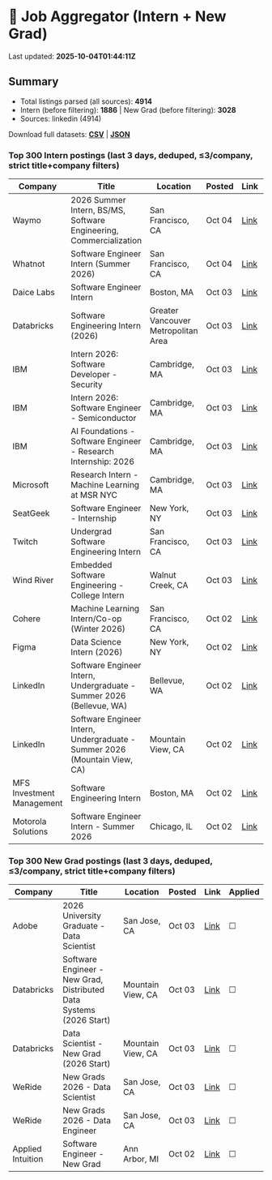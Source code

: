 # 🔎 Job Aggregator (Intern + New Grad)

Last updated: **2025-10-04T01:44:11Z**

## Summary
- Total listings parsed (all sources): **4914**
- Intern (before filtering): **1886** | New Grad (before filtering): **3028**
- Sources: linkedin (4914)

Download full datasets: **[CSV](data/jobs.csv)** | **[JSON](data/jobs.json)**

### Top 300 Intern postings (last 3 days, deduped, ≤3/company, strict title+company filters)
| Company | Title | Location | Posted | Link | Applied |
|---|---|---|---|---|---|
| Waymo | 2026 Summer Intern, BS/MS, Software Engineering, Commercialization | San Francisco, CA | Oct 04 | [Link](https://www.linkedin.com/jobs/view/2026-summer-intern-bs-ms-software-engineering-commercialization-at-waymo-4308893077?position=8&pageNum=7&refId=F5DBtoz6kdyVUy%2FSU5CNqg%3D%3D&trackingId=bJ%2F%2BYiKgrLZjA0GxoWyYrA%3D%3D) | ☐ |
| Whatnot | Software Engineer Intern (Summer 2026) | San Francisco, CA | Oct 04 | [Link](https://www.linkedin.com/jobs/view/software-engineer-intern-summer-2026-at-whatnot-4308871542?position=10&pageNum=2&refId=6CDa2T18snaPoJRYfXcTCg%3D%3D&trackingId=XUHhpGVQLL4hj%2FvywZvv%2Fg%3D%3D) | ☐ |
| Daice Labs | Software Engineer Intern | Boston, MA | Oct 03 | [Link](https://www.linkedin.com/jobs/view/software-engineer-intern-at-daice-labs-4310440985?position=3&pageNum=0&refId=jv7%2Bdyks6Ulf6ISxalHRug%3D%3D&trackingId=Gzt6NzYE6%2F1VVGAmEKr8nw%3D%3D) | ☐ |
| Databricks | Software Engineering Intern (2026) | Greater Vancouver Metropolitan Area | Oct 03 | [Link](https://ca.linkedin.com/jobs/view/software-engineering-intern-2026-at-databricks-4297734980?position=1&pageNum=7&refId=6PNpt%2BboaJ%2BkWfHzUoFW0A%3D%3D&trackingId=%2FbCHZ4r59mXK%2FIyr%2BZNNYQ%3D%3D) | ☐ |
| IBM | Intern 2026: Software Developer - Security | Cambridge, MA | Oct 03 | [Link](https://www.linkedin.com/jobs/view/intern-2026-software-developer-security-at-ibm-4307575229?position=4&pageNum=5&refId=vs7bGdM%2BZrrO9xS%2FwzfTQQ%3D%3D&trackingId=XQ6ZyNmSj435C8hco2s0mA%3D%3D) | ☐ |
| IBM | Intern 2026: Software Engineer - Semiconductor | Cambridge, MA | Oct 03 | [Link](https://www.linkedin.com/jobs/view/intern-2026-software-engineer-semiconductor-at-ibm-4307575227?position=2&pageNum=5&refId=FFT%2B6mGjUOj48iOWNYOTDg%3D%3D&trackingId=wcfmS8ma1Z4PDkDxdD0SSQ%3D%3D) | ☐ |
| IBM | AI Foundations - Software Engineer - Research Internship: 2026 | Cambridge, MA | Oct 03 | [Link](https://www.linkedin.com/jobs/view/ai-foundations-software-engineer-research-internship-2026-at-ibm-4307565983?position=1&pageNum=5&refId=VcU9HqJjHQb5CAyr20Q7dQ%3D%3D&trackingId=RljjzbUDGKwQl%2B%2FNnnWQSA%3D%3D) | ☐ |
| Microsoft | Research Intern - Machine Learning at MSR NYC | Cambridge, MA | Oct 03 | [Link](https://www.linkedin.com/jobs/view/research-intern-machine-learning-at-msr-nyc-at-microsoft-4309689706?position=9&pageNum=0&refId=PDwHbW8ttc2EaxNWcCeW6A%3D%3D&trackingId=mskckiGrlJXRqhe1rDVm1w%3D%3D) | ☐ |
| SeatGeek | Software Engineer - Internship | New York, NY | Oct 03 | [Link](https://www.linkedin.com/jobs/view/software-engineer-internship-at-seatgeek-4307571879?position=9&pageNum=0&refId=i2O5hBAAzNQjLoSk7nVX1Q%3D%3D&trackingId=fCs5Nx4RbNyaL99Edd4exA%3D%3D) | ☐ |
| Twitch | Undergrad Software Engineering Intern | San Francisco, CA | Oct 03 | [Link](https://www.linkedin.com/jobs/view/undergrad-software-engineering-intern-at-twitch-4309853502?position=4&pageNum=5&refId=8Tq6a%2BPkRteZYVZCS1yVGg%3D%3D&trackingId=Ex3RvixQmlF%2FGD7xocwZdQ%3D%3D) | ☐ |
| Wind River | Embedded Software Engineering - College Intern | Walnut Creek, CA | Oct 03 | [Link](https://www.linkedin.com/jobs/view/embedded-software-engineering-college-intern-at-wind-river-4297362930?position=3&pageNum=7&refId=F5DBtoz6kdyVUy%2FSU5CNqg%3D%3D&trackingId=XPnZAQiGKdANvw7fnxEBRg%3D%3D) | ☐ |
| Cohere | Machine Learning Intern/Co-op  (Winter 2026) | San Francisco, CA | Oct 02 | [Link](https://www.linkedin.com/jobs/view/machine-learning-intern-co-op-winter-2026-at-cohere-4297028675?position=2&pageNum=0&refId=30bAGvTqx3nvGkZnAfA7%2Fg%3D%3D&trackingId=Hovigxuk211UXhfeWHN0dg%3D%3D) | ☐ |
| Figma | Data Science Intern (2026) | New York, NY | Oct 02 | [Link](https://www.linkedin.com/jobs/view/data-science-intern-2026-at-figma-4288067198?position=2&pageNum=2&refId=aNO0i9KNuI98DFiqufuZmA%3D%3D&trackingId=r8cw3EIByFFtQjFk4hAMoQ%3D%3D) | ☐ |
| LinkedIn | Software Engineer Intern, Undergraduate - Summer 2026 (Bellevue, WA) | Bellevue, WA | Oct 02 | [Link](https://www.linkedin.com/jobs/view/software-engineer-intern-undergraduate-summer-2026-bellevue-wa-at-linkedin-4309085691?position=7&pageNum=0&refId=iD3No9qk5Dc%2BobvVF7zydA%3D%3D&trackingId=CM51LtB4rggKPKVgJjOohQ%3D%3D) | ☐ |
| LinkedIn | Software Engineer Intern, Undergraduate - Summer 2026 (Mountain View, CA) | Mountain View, CA | Oct 02 | [Link](https://www.linkedin.com/jobs/view/software-engineer-intern-undergraduate-summer-2026-mountain-view-ca-at-linkedin-4309096414?position=4&pageNum=5&refId=MApL6oVvaahNoHMxtmGxOw%3D%3D&trackingId=CG6dIKSxDfAXzbKvqTwWDA%3D%3D) | ☐ |
| MFS Investment Management | Software Engineering Intern | Boston, MA | Oct 02 | [Link](https://www.linkedin.com/jobs/view/software-engineering-intern-at-mfs-investment-management-4309635944?position=9&pageNum=2&refId=JAmyk9ggWYg%2BrAUbZzokQA%3D%3D&trackingId=mJHVDqt2KVccgA2mr0l1tw%3D%3D) | ☐ |
| Motorola Solutions | Software Engineer Intern - Summer 2026 | Chicago, IL | Oct 02 | [Link](https://www.linkedin.com/jobs/view/software-engineer-intern-summer-2026-at-motorola-solutions-4307936798?position=8&pageNum=0&refId=PrPfEtsyDZ8e%2FSfetDMkjg%3D%3D&trackingId=y9O3y9YxzSxJbdPy5rpPvg%3D%3D) | ☐ |

### Top 300 New Grad postings (last 3 days, deduped, ≤3/company, strict title+company filters)
| Company | Title | Location | Posted | Link | Applied |
|---|---|---|---|---|---|
| Adobe | 2026 University Graduate - Data Scientist | San Jose, CA | Oct 03 | [Link](https://www.linkedin.com/jobs/view/2026-university-graduate-data-scientist-at-adobe-4299085528?position=6&pageNum=7&refId=sLB3k4P15Bv8YrAAX5CgXA%3D%3D&trackingId=URCDBA%2Bx8F4a%2BL7BI9%2BJrQ%3D%3D) | ☐ |
| Databricks | Software Engineer - New Grad, Distributed Data Systems (2026 Start) | Mountain View, CA | Oct 03 | [Link](https://www.linkedin.com/jobs/view/software-engineer-new-grad-distributed-data-systems-2026-start-at-databricks-4297753013?position=10&pageNum=7&refId=anX8bMT2yM9TnJT8euCK%2Bw%3D%3D&trackingId=OAQSzixTL020TisFuTDzQA%3D%3D) | ☐ |
| Databricks | Data Scientist - New Grad (2026 Start) | Mountain View, CA | Oct 03 | [Link](https://www.linkedin.com/jobs/view/data-scientist-new-grad-2026-start-at-databricks-4297746037?position=7&pageNum=0&refId=0VfMYUGpaFUw5KBb6nJyzg%3D%3D&trackingId=Q6jZpJPDm0w8MNW%2FAeGySw%3D%3D) | ☐ |
| WeRide | New Grads 2026 - Data Scientist | San Jose, CA | Oct 03 | [Link](https://www.linkedin.com/jobs/view/new-grads-2026-data-scientist-at-weride-4309860625?position=1&pageNum=2&refId=jDXIlOquiOhYzfYjVMYhdA%3D%3D&trackingId=x90UhkstFpbcC%2F%2BlnZKmpw%3D%3D) | ☐ |
| WeRide | New Grads 2026 - Data Engineer | San Jose, CA | Oct 03 | [Link](https://www.linkedin.com/jobs/view/new-grads-2026-data-engineer-at-weride-4309853829?position=1&pageNum=5&refId=8k%2FyG4BmRyKNGJZ4O3h%2Fag%3D%3D&trackingId=Saw5Aw0U0yz4ppSkhDgO3A%3D%3D) | ☐ |
| Applied Intuition | Software Engineer - New Grad | Ann Arbor, MI | Oct 02 | [Link](https://www.linkedin.com/jobs/view/software-engineer-new-grad-at-applied-intuition-4288704567?position=1&pageNum=0&refId=0bLkHIdUXzP6cQIHs9qSxQ%3D%3D&trackingId=ywzKTia3mHlZWCHT6RumNA%3D%3D) | ☐ |
